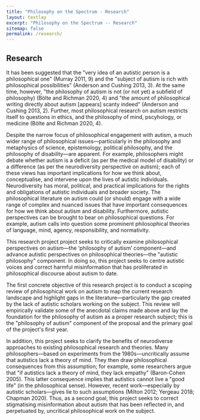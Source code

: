 ```yaml
---
title: "Philosophy on the Spectrum - Research"
layout: textlay
excerpt: "Philosophy on the Spectrum -- Research"
sitemap: false
permalink: /research/
---
```


## Research

It has been suggested that the "very idea of an autistic person is a philosophical one" (Murray 2011, 9) and the "subject of autism is rich with philosophical possibilities" (Anderson and Cushing 2013, 3). At the same time, however, "the philosophy of autism is not (or not yet) a subfield of philosophy) (Bölte and Richman 2020, 4) and "the amount of philosophical writing directly about autism [appears] scanty indeed" (Anderson and Cushing 2013, 2). Further, most philosophical research on autism restricts itself to questions in ethics, and the philosophy of mind, pscyhology, or medicine (Bölte and Richman 2020, 4).

Despite the narrow focus of philosophical engagement with autism, a much wider range of philosophical issues—particularly in the philosophy and metaphysics of science, epistemology, political philosophy, and the philosophy of disability—are apparent. For example, philosophers might debate whether autism is a deficit (as per the medical model of disability) or a difference (as per the neurodiversity perspective on autism); each of these views has important implications for how we think about, conceptualise, and intervene upon the lives of autistic individuals. Neurodiversity has moral, political, and practical implications for the rights and obligations of autistic individuals and broader society. The philosophical literature on autism could (or should) engage with a wide range of complex and nuanced issues that have important consequences for how we think about autism and disability. Furthermore, autistic perspectives can be brought to bear on philosophical questions. For example, autism calls into question some prominent philosophical theories of language, mind, agency, responsibility, and normativity.

This research project project seeks to critically examine philosophical perspectives on autism—the ‘philosophy of autism’ component—and advance autistic perspectives on philosophical theories—the "autistic philosophy" component. In doing so, this project seeks to centre autistic voices and correct harmful misinformation that has proliferated in philosophical discourse about autism to date.

The first concrete objective of this research project is to conduct a scoping review of philosophical work on autism to map the current research landscape and highlight gaps in the literature—particularly the gap created by the lack of autistic scholars working on the subject. This review will empirically validate some of the anecdotal claims made above and lay the foundation for the philosophy of autism as a proper research subject; this is the "philosophy of autism" component of the proposal and the primary goal of the project's first year.

In addition, this project seeks to clarify the benefits of neurodiverse approaches to existing philosophical research and theories. Many philosophers—based on experiments from the 1980s—uncritically assume that autistics lack a theory of mind. They then draw philosophical consequences from this assumption; for example, some researchers argue that "if autistics lack a theory of mind, they lack empathy" (Baron-­Cohen 2005). This latter consequence implies that autistics cannot live a "good life" (in the philosophical sense). However, recent work—especially by autistic scholars—gives lie to such assumptions (Milton 2012; Yergeau 2018; Chapman 2020). Thus, as a second goal, this project seeks to correct stigmatising misinformation about autism that has been reflected in, and perpetuated by, uncritical philosophical work on the subject.

